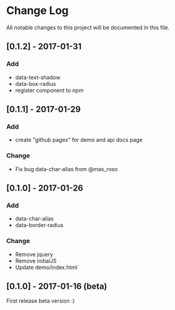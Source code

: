 # Change Log
All notable changes to this project will be documented in this file.

## [0.1.2] - 2017-01-31
### Add
- data-text-shadow
- data-box-radius
- register component to npm

## [0.1.1] - 2017-01-29
### Add
- create "github pages" for demo and api docs page

### Change
- Fix bug data-char-alias from @mas_roso

## [0.1.0] - 2017-01-26
### Add
- data-char-alias
- data-border-radius

### Change
- Remove jquery
- Remove initialJS
- Update demo/index.html 

## [0.1.0] - 2017-01-16 (beta)
First release beta version :)
